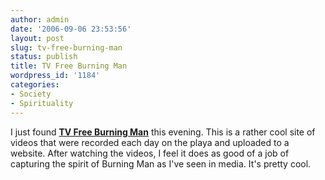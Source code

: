 ```yaml
---
author: admin
date: '2006-09-06 23:53:56'
layout: post
slug: tv-free-burning-man
status: publish
title: TV Free Burning Man
wordpress_id: '1184'
categories:
- Society
- Spirituality
---
```

I just found <a href="http://www.current.tv/burningman/"><strong>TV Free Burning Man</strong></a> this evening. This is a rather cool site of videos that were recorded each day on the playa and uploaded to a website. After watching the videos, I feel it does as good of a job of capturing the spirit of Burning Man as I've seen in media. It's pretty cool.
